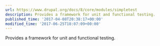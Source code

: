 ```yaml
---
url: https://www.drupal.org/docs/8/core/modules/simpletest
description: Provides a framework for unit and functional testing.
published_time: '2017-04-08T20:38:17+00:00'
modified_time: '2017-06-25T18:07:09+00:00'
---
```

Provides a framework for unit and functional testing.